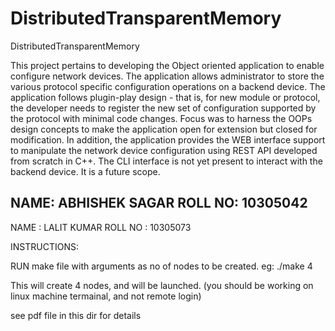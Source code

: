 # DistributedTransparentMemory
DistributedTransparentMemory

This project pertains to developing the Object oriented application to enable configure network devices. The application allows administrator to store the various protocol specific configuration operations on a backend device. The application follows plugin-play design - that is, for new module or protocol, the developer needs to register the new set of configuration supported by the protocol with minimal code changes. Focus was to harness the OOPs design concepts to make the application open for extension but closed for modification. In addition, the application provides the WEB interface support to manipulate the network device configuration using REST API developed from scratch in C++. The CLI interface is not yet present to interact with the backend device. It is a future scope.

NAME: ABHISHEK SAGAR
ROLL NO: 10305042
--------------------
NAME : LALIT KUMAR
ROLL NO : 10305073

INSTRUCTIONS:

RUN make file with arguments as no of nodes to be created.
eg: ./make 4

This will create 4 nodes, and will be launched. (you should be working on linux machine termainal, and not remote login)

see pdf file in this dir for details
